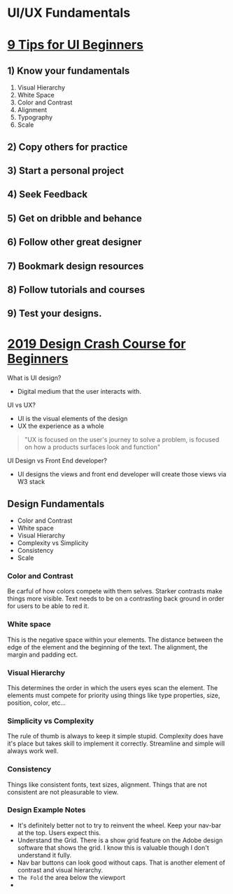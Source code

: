# UI/UX Fundamentals

# [9 Tips for UI Beginners](https://www.youtube.com/watch?v=_J1Le-4aXhE)

## 1) Know your fundamentals

1. Visual Hierarchy
2. White Space
3. Color and Contrast
4. Alignment
5. Typography
6. Scale

## 2) Copy others for practice

## 3) Start a personal project

## 4) Seek Feedback

## 5) Get on dribble and behance

## 6) Follow other great designer

## 7) Bookmark design resources

## 8) Follow tutorials and courses

## 9) Test your designs.

# [2019 Design Crash Course for Beginners](https://www.youtube.com/watch?v=_Hp_dI0DzY4)

What is UI design?

-   Digital medium that the user interacts with.

UI vs UX?

-   UI is the visual elements of the design
-   UX the experience as a whole

> "UX is focused on the user's journey to solve a problem, is focused on how a products surfaces look and function"

UI Design vs Front End developer?

-   UI designs the views and front end developer will create those views via W3 stack

## Design Fundamentals

-   Color and Contrast
-   White space
-   Visual Hierarchy
-   Complexity vs Simplicity
-   Consistency
-   Scale

### Color and Contrast

Be carful of how colors compete with them selves. Starker contrasts make things more visible. Text needs to be on a contrasting back ground in order for users to be able to red it.

### White space

This is the negative space within your elements. The distance between the edge of the element and the beginning of the text. The alignment, the margin and padding ect.

### Visual Hierarchy

This determines the order in which the users eyes scan the element. The elements must compete for priority using things like type properties, size, position, color, etc...

### Simplicity vs Complexity

The rule of thumb is always to keep it simple stupid. Complexity does have it's place but takes skill to implement it correctly. Streamline and simple will always work well.

### Consistency

Things like consistent fonts, text sizes, alignment. Things that are not consistent are not pleasurable to view.

### Design Example Notes

-   It's definitely better not to try to reinvent the wheel. Keep your nav-bar at the top. Users expect this.
-   Understand the Grid. There is a show grid feature on the Adobe design software that shows the grid. I know this is valuable though I don't understand it fully.
-   Nav bar buttons can look good without caps. That is another element of contrast and visual hierarchy.
-   `The Fold` the area below the viewport
-
